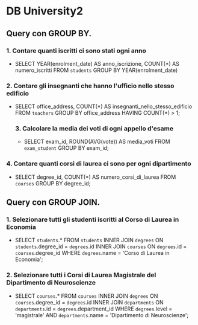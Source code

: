 # DB University2

## Query con GROUP BY.

### 1. Contare quanti iscritti ci sono stati ogni anno

- SELECT YEAR(enrolment_date) AS anno_iscrizione, COUNT(\*) AS numero_iscritti
  FROM `students`
  GROUP BY YEAR(enrolment_date)

### 2. Contare gli insegnanti che hanno l'ufficio nello stesso edificio

- SELECT office_address, COUNT(\*) AS insegnanti_nello_stesso_edificio
  FROM `teachers`
  GROUP BY office_address
  HAVING COUNT(\*) > 1;

  ### 3. Calcolare la media dei voti di ogni appello d'esame

  - SELECT exam_id, ROUND(AVG(vote)) AS media_voti
    FROM `exam_student`
    GROUP BY exam_id;

### 4. Contare quanti corsi di laurea ci sono per ogni dipartimento

- SELECT degree_id, COUNT(\*) AS numero_corsi_di_laurea
  FROM `courses`
  GROUP BY degree_id;

## Query con GROUP JOIN.

### 1. Selezionare tutti gli studenti iscritti al Corso di Laurea in Economia

- SELECT `students`.\*
  FROM `students`
  INNER JOIN `degrees`
  ON `students`.degree_id = `degrees`.id
  INNER JOIN `courses`
  ON `degrees`.id = `courses`.degree_id
  WHERE `degrees`.name = 'Corso di Laurea in Economia';

### 2. Selezionare tutti i Corsi di Laurea Magistrale del Dipartimento di Neuroscienze

- SELECT `courses`.\*
  FROM `courses`
  INNER JOIN `degrees`
  ON `courses`.degree_id = `degrees`.id
  INNER JOIN `departments`
  ON `departments`.id = `degrees`.department_id
  WHERE `degrees`.level = 'magistrale' AND `departments`.name = 'Dipartimento di Neuroscienze';
